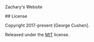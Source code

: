 <p> Zachary's Website</p>
<p> ## License

Copyright 2017-present [George Cushen].

Released under the [MIT](https://github.com/sourcethemes/academic-kickstart/blob/master/LICENSE.md) license. </p>
